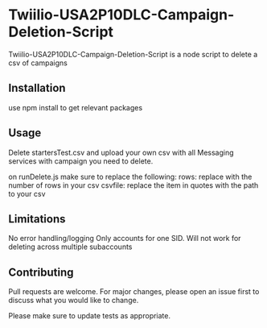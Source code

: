 # Twiilio-USA2P10DLC-Campaign-Deletion-Script

Twiilio-USA2P10DLC-Campaign-Deletion-Script is a node script to delete a csv of campaigns

## Installation

use npm install to get relevant packages

## Usage

Delete startersTest.csv and upload your own csv with all Messaging services with campaign you need to delete.

on runDelete.js make sure to replace the following:
rows: replace with the number of rows in your csv
csvfile: replace the item in quotes with the path to your csv

## Limitations

No error handling/logging
Only accounts for one SID. Will not work for deleting across multiple subaccounts


## Contributing

Pull requests are welcome. For major changes, please open an issue first
to discuss what you would like to change.

Please make sure to update tests as appropriate.
